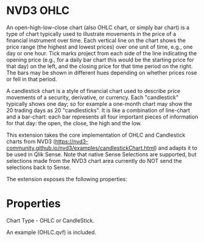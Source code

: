 NVD3 OHLC
==========
An open-high-low-close chart (also OHLC chart, or simply bar chart) is a type of chart typically used to illustrate movements in the price of a financial instrument over time. Each vertical line on the chart shows the price range (the highest and lowest prices) over one unit of time, e.g., one day or one hour. Tick marks project from each side of the line indicating the opening price (e.g., for a daily bar chart this would be the starting price for that day) on the left, and the closing price for that time period on the right. The bars may be shown in different hues depending on whether prices rose or fell in that period.

A candlestick chart is a style of financial chart used to describe price movements of a security, derivative, or currency. Each "candlestick" typically shows one day; so for example a one-month chart may show the 20 trading days as 20 "candlesticks".
It is like a combination of line-chart and a bar-chart: each bar represents all four important pieces of information for that day: the open, the close, the high and the low.

This extension takes the core implementation of OHLC and Candlestick charts from NVD3 (https://nvd3-community.github.io/nvd3/examples/candlestickChart.html) and adapts it to be used in Qlik Sense.  Note that native Sense Selections are supported, but selections made from the NVD3 chart area currently do NOT send the selections back to Sense.

The extension exposes the following properties:  

Properties
==========

Chart Type - OHLC or CandleStick.

An example (OHLC.qvf) is included.

